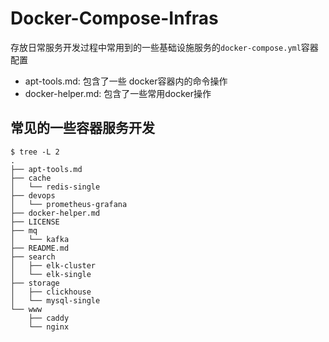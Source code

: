 # Docker-Compose-Infras

存放日常服务开发过程中常用到的一些基础设施服务的`docker-compose.yml`容器配置

- apt-tools.md: 包含了一些 docker容器内的命令操作
- docker-helper.md: 包含了一些常用docker操作

## 常见的一些容器服务开发
```shell
$ tree -L 2
.
├── apt-tools.md
├── cache
│   └── redis-single
├── devops
│   └── prometheus-grafana
├── docker-helper.md
├── LICENSE
├── mq
│   └── kafka
├── README.md
├── search
│   ├── elk-cluster
│   └── elk-single
├── storage
│   ├── clickhouse
│   └── mysql-single
└── www
    ├── caddy
    └── nginx
```